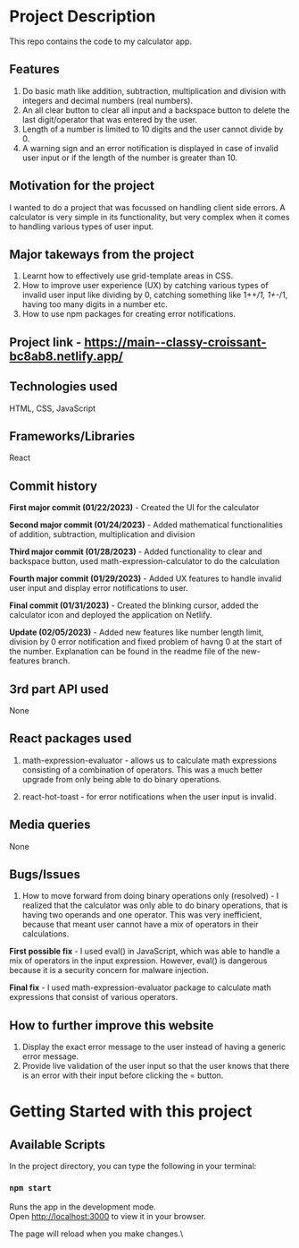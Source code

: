 

# Project Description

This repo contains the code to my calculator app. 

## Features

1. Do basic math like addition, subtraction, multiplication and division with integers and decimal numbers (real numbers).
2. An all clear button to clear all input and a backspace button to delete the last digit/operator that was entered by the user.
3. Length of a number is limited to 10 digits and the user cannot divide by 0. 
4. A warning sign and an error notification is displayed in case of invalid user input or if the length of the number is greater than 10.

## Motivation for the project

I wanted to do a project that was focussed on handling client side errors. A calculator is very simple in its functionality, but very complex when it comes to handling various types of user input.  

## Major takeways from the project

1. Learnt how to effectively use grid-template areas in CSS. 
2. How to improve user experience (UX) by catching various types of invalid user input like dividing by 0, catching something like 1++*/1, 1+-*/1, having too many digits in a number etc.   
3. How to use npm packages for creating error notifications.  

## Project link - https://main--classy-croissant-bc8ab8.netlify.app/ 

## Technologies used

HTML, CSS, JavaScript

## Frameworks/Libraries

React

## Commit history

**First major commit (01/22/2023)** - Created the UI for the calculator

**Second major commit (01/24/2023)** - Added mathematical functionalities of addition, subtraction, multiplication and division

**Third major commit (01/28/2023)** - Added functionality to clear and backspace button, used math-expression-calculator to do the calculation 

**Fourth major commit (01/29/2023)** - Added UX features to handle invalid user input and display error notifications to user. 

**Final commit (01/31/2023)** - Created the blinking cursor, added the calculator icon and deployed the application on Netlify.

**Update (02/05/2023)** - Added new features like number length limit, division by 0 error notification and fixed problem of havng 0 at the start of the number. Explanation can be found in the readme file of the new-features branch. 

## 3rd part API used

None

## React packages used 

1. math-expression-evaluator - allows us to calculate math expressions consisting of a combination of operators. This was a much better upgrade from only being able to do binary operations. 

2. react-hot-toast - for error notifications when the user input is invalid. 
 
## Media queries

None

## Bugs/Issues

1. How to move forward from doing binary operations only (resolved) - I realized that the calculator was only able to do binary operations, that is having two operands and one operator. This was very inefficient, because that meant user cannot have a mix of operators in their calculations. 

**First possible fix** - I used eval() in JavaScript, which was able to handle a mix of operators in the input expression. However, eval() is dangerous because it is a security concern for malware injection. 

**Final fix** - I used math-expression-evaluator package to calculate math expressions that consist of various operators. 

## How to further improve this website

1. Display the exact error message to the user instead of having a generic error message. 
2. Provide live validation of the user input so that the user knows that there is an error with their input before clicking the = button. 

# Getting Started with this project

## Available Scripts

In the project directory, you can type the following in your terminal:

### `npm start`

Runs the app in the development mode.\
Open [http://localhost:3000](http://localhost:3000) to view it in your browser.

The page will reload when you make changes.\


